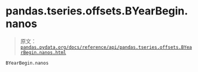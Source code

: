 # pandas.tseries.offsets.BYearBegin.nanos

> 原文：[`pandas.pydata.org/docs/reference/api/pandas.tseries.offsets.BYearBegin.nanos.html`](https://pandas.pydata.org/docs/reference/api/pandas.tseries.offsets.BYearBegin.nanos.html)

```py
BYearBegin.nanos
```
